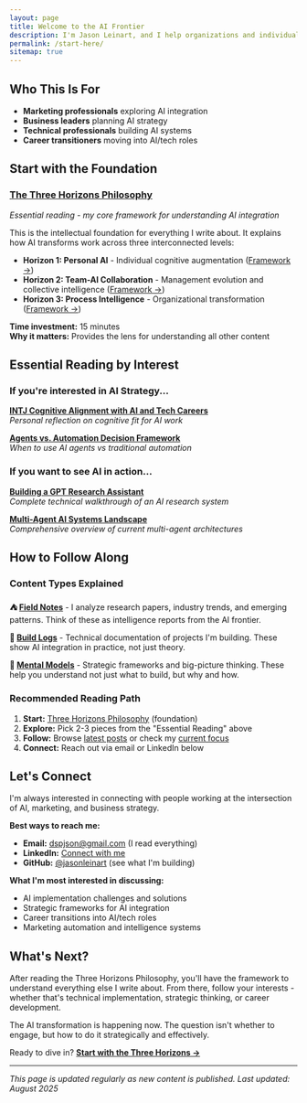 ```yaml
---
layout: page
title: Welcome to the AI Frontier
description: I'm Jason Leinart, and I help organizations and individuals navigate the practical integration of AI into real work. If you're new here, this page will guide you through my core thinking and best content.
permalink: /start-here/
sitemap: true
---
```


## Who This Is For

- **Marketing professionals** exploring AI integration
- **Business leaders** planning AI strategy  
- **Technical professionals** building AI systems
- **Career transitioners** moving into AI/tech roles

## Start with the Foundation

### **[The Three Horizons Philosophy](/three-horizons/)**
*Essential reading - my core framework for understanding AI integration*

This is the intellectual foundation for everything I write about. It explains how AI transforms work across three interconnected levels:

- **Horizon 1: Personal AI** - Individual cognitive augmentation ([Framework →](/three-horizons/personal-ai/))
- **Horizon 2: Team-AI Collaboration** - Management evolution and collective intelligence ([Framework →](/three-horizons/team-ai/))
- **Horizon 3: Process Intelligence** - Organizational transformation ([Framework →](/three-horizons/organizational-ai/))

**Time investment:** 15 minutes  
**Why it matters:** Provides the lens for understanding all other content

## Essential Reading by Interest

### If you're interested in AI Strategy...

**[INTJ Cognitive Alignment with AI and Tech Careers](/blog/intj-fit-in-tech/)**  
*Personal reflection on cognitive fit for AI work*

**[Agents vs. Automation Decision Framework](/blog/agents-vs-automation/)**  
*When to use AI agents vs traditional automation*

### If you want to see AI in action...

**[Building a GPT Research Assistant](/blog/gpt-research-assistant-build/)**  
*Complete technical walkthrough of an AI research system*

**[Multi-Agent AI Systems Landscape](/blog/multi-agent-ai-systems-landscape/)**  
*Comprehensive overview of current multi-agent architectures*



## How to Follow Along

### Content Types Explained

**⛺ [Field Notes](/tag-field-notes/)** - I analyze research papers, industry trends, and emerging patterns. Think of these as intelligence reports from the AI frontier.

**🔧 [Build Logs](/tag-build-logs/)** - Technical documentation of projects I'm building. These show AI integration in practice, not just theory.

**🧠 [Mental Models](/tag-mental-models/)** - Strategic frameworks and big-picture thinking. These help you understand not just what to build, but why and how.

### Recommended Reading Path

1. **Start:** [Three Horizons Philosophy](/three-horizons/) (foundation)
2. **Explore:** Pick 2-3 pieces from the "Essential Reading" above
3. **Follow:** Browse [latest posts](/blog/) or check my [current focus](/now/)
4. **Connect:** Reach out via email or LinkedIn below

## Let's Connect

I'm always interested in connecting with people working at the intersection of AI, marketing, and business strategy.

**Best ways to reach me:**
- **Email:** dspjson@gmail.com (I read everything)
- **LinkedIn:** [Connect with me](https://linkedin.com/in/jason-leinart)
- **GitHub:** [@jasonleinart](https://github.com/jasonleinart) (see what I'm building)

**What I'm most interested in discussing:**
- AI implementation challenges and solutions
- Strategic frameworks for AI integration
- Career transitions into AI/tech roles
- Marketing automation and intelligence systems

## What's Next?

After reading the Three Horizons Philosophy, you'll have the framework to understand everything else I write about. From there, follow your interests - whether that's technical implementation, strategic thinking, or career development.

The AI transformation is happening now. The question isn't whether to engage, but how to do it strategically and effectively.

Ready to dive in? **[Start with the Three Horizons →](/three-horizons/)**

---

*This page is updated regularly as new content is published. Last updated: August 2025*